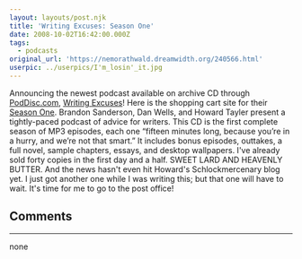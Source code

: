 ```yaml
---
layout: layouts/post.njk
title: 'Writing Excuses: Season One'
date: 2008-10-02T16:42:00.000Z
tags: 
  - podcasts
original_url: 'https://nemorathwald.dreamwidth.org/240566.html'
userpic: ../userpics/I'm_losin'_it.jpg
---
```

Announcing the newest podcast available on archive CD through [PodDisc.com](http://poddisc.com), [Writing Excuses](http://writingexcuses.com)! Here is the shopping cart site for their [Season One](http://poddisc.myshopify.com/products/writing-excuses-season-1). Brandon Sanderson, Dan Wells, and Howard Tayler present a tightly-paced podcast of advice for writers. This CD is the first complete season of MP3 episodes, each one “fifteen minutes long, because you’re in a hurry, and we’re not that smart.” It includes bonus episodes, outtakes, a full novel, sample chapters, essays, and desktop wallpapers. I've already sold forty copies in the first day and a half. SWEET LARD AND HEAVENLY BUTTER. And the news hasn't even hit Howard's Schlockmercenary blog yet. I just got another one while I was writing this; but that one will have to wait. It's time for me to go to the post office!

## Comments

---

none
